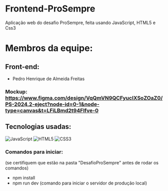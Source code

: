 # Frontend-ProSempre
Aplicação web do desafio ProSempre, feita usando JavaScript, HTML5 e Css3

# Membros da equipe:
## Front-end: 
- Pedro Henrique de Almeida Freitas

### Mockup: https://www.figma.com/design/VqQmVN9QCFyucIXSoZOaZ0/PS-2024.2-eject?node-id=0-1&node-type=canvas&t=LFiLBmd2t94FIfve-0

## Tecnologias usadas: 
![JavaScript](https://img.shields.io/badge/javascript-%23323330.svg?style=for-the-badge&logo=javascript&logoColor=%23F7DF1E)
![HTML5](https://img.shields.io/badge/html5-%23E34F26.svg?style=for-the-badge&logo=html5&logoColor=white)
![CSS3](https://img.shields.io/badge/css3-%231572B6.svg?style=for-the-badge&logo=css3&logoColor=white)

### Comandos para iniciar:
  (se certifiquem que estão na pasta "DesafioProSempre" antes de rodar os comandos)
  - npm install
  - npm run dev (comando para iniciar o servidor de produção local)
    

